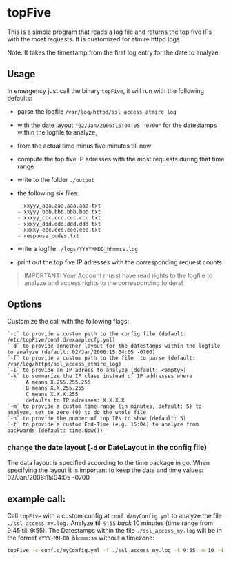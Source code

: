 topFive
=======

This is a simple program that reads a log file and returns the top five IPs with the most requests.
It is customized for atmire httpd logs.

Note: It takes the timestamp from the first log entry for the date to analyze

## Usage
In emergency just call the binary `topFive`, it will run with the following defaults:
- parse the logfile `/var/log/httpd/ssl_access_atmire_log`
- with the date layout `"02/Jan/2006:15:04:05 -0700"` for the datestamps within the logfile to analyze,
- from the actual time minus five minutes till now
- compute the top five IP adresses with the most requests during that time range
- write to the folder `./output`
- the following six files:

      - xxyyy_aaa.aaa.aaa.aaa.txt
      - xxyyy_bbb.bbb.bbb.bbb.txt
      - xxxyy_ccc.ccc.ccc.ccc.txt
      - xxxyy_ddd.ddd.ddd.ddd.txt
      - xxxxy_eee.eee.eee.eee.txt
      - response_codes.txt

- write a logfile `./logs/YYYYMMDD_hhmmss.log`
- print out the top five IP adresses with the corresponding request counts

> IMPORTANT: 
> Your Account musst have read rights to the logfile to analyze and access rights to the corresponding folders!


## Options
Customize the call with the following flags:
```
`-c` to provide a custom path to the config file (default: /etc/topFive/conf.d/examplecfg.yml)
`-d` to provide annother layout for the datestamps within the logfile to analyze (default: 02/Jan/2006:15:04:05 -0700)
`-f` to provide a custom path to the file  to parse (default: /var/log/httpd/ssl_access_atmire_log)
`-i` to provide an IP adress to analyze (default: <empty>)
`-k` to summarize the IP class instead of IP addresses where
      A means X.255.255.255 
      B means X.X.255.255 
      C means X.X.X.255 
      defaults to IP adresses: X.X.X.X 
`-m` to provide a custom time range (in minutes, default: 5) to analyze, set to zero (0) to do the whole file 
`-n` to provide the number of top IPs to show (default: 5)
`-t` to provide a custom End-Time (e.g. 15:04) to analyze from backwards (default: time.Now())
```

### change the date layout (`-d` or DateLayout in the config file)
The data layout is specified according to the time package in go. When specifying the layout it is important to keep the date and time values: 02/Jan/2006:15:04:05 -0700

## example call:
Call `topFive` with a custom config at `conf.d/myConfig.yml` to analyze the file `./ssl_access_my.log.` Analyze **t**ill `9:55` *back* 10 minutes (time range from 9:45 **t**ill 9:55). The Datestamps within the file `./ssl_access_my.log` will be in the format `YYYY-MM-DD hh:mm:ss` without a timezone:

```bash
topFive -c conf.d/myConfig.yml -f ./ssl_access_my.log -t 9:55 -m 10 -d "2006-01-02 15:04:05"
```

